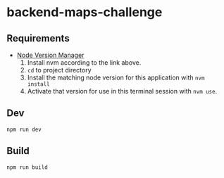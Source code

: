 # backend-maps-challenge

## Requirements

- [Node Version Manager](https://github.com/nvm-sh/nvm)
    1. Install nvm according to the link above.
    2. `cd` to project directory
    3. Install the matching node version for this application with `nvm install`
    4. Activate that version for use in this terminal session with `nvm use`.

## Dev

```
npm run dev
```
## Build

```
npm run build
```
